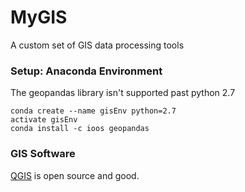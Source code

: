 # MyGIS
A custom set of GIS data processing tools

### Setup: Anaconda Environment

The geopandas library isn't supported past python 2.7

```
conda create --name gisEnv python=2.7
activate gisEnv
conda install -c ioos geopandas
```
### GIS Software

[QGIS](https://qgis.org/en/site/) is open source and good.
